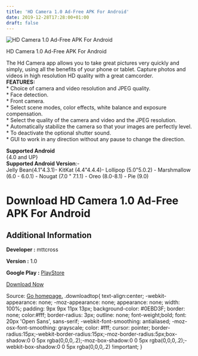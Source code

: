 ```yaml
---
title: 'HD Camera 1.0 Ad-Free APK For Android'
date: 2019-12-28T17:28:00+01:00
draft: false
---
```


![HD Camera 1.0 Ad-Free APK For Android](https://i2.wp.com/apkhome.net/wp-content/uploads/2019/12/HD-Camera-1.0-Ad-Free.png "HD Camera 1.0 Ad-Free APK For Android")

  

HD Camera 1.0 Ad-Free APK For Android

The Hd Camera app allows you to take great pictures very quickly and simply, using all the benefits of your phone or tablet. Capture photos and videos in high resolution HD quality with a great camcorder.  
**FEATURES:**  
\* Choice of camera and video resolution and JPEG quality.  
\* Face detection.  
\* Front camera.  
\* Select scene modes, color effects, white balance and exposure compensation.  
\* Select the quality of the camera and video and the JPEG resolution.  
\* Automatically stabilize the camera so that your images are perfectly level.  
\* To deactivate the optional shutter sound.  
\* GUI to work in any direction without any pause to change the direction.

**Supported Android**  
{4.0 and UP}  
**Supported Android Version**:-  
Jelly Bean(4.1"4.3.1)- KitKat (4.4"4.4.4)- Lollipop (5.0"5.0.2) - Marshmallow (6.0 - 6.0.1) - Nougat (7.0 " 7.1.1) - Oreo (8.0-8.1) - Pie (9.0)

Download HD Camera 1.0 Ad-Free APK For Android
==============================================

Additional Information
----------------------

**Developer :** mttcross

**Version :** 1.0

**Google Play :** [PlayStore](https://play.google.com/store/apps/details?id=com.camera.hd.vip)

  

[Download Now](https://store4app.co/post/hd-camera-1-0-ad-free-apk-for-android_1577549678)

  
Source: [Go homepage.](https://store4app.co/post/hd-camera-1-0-ad-free-apk-for-android_1577549678) .downloadtop{ text-align:center; -webkit-appearance: none; -moz-appearance: none; appearance: none; width: 100%; padding: 9px 9px 11px 13px; background-color: #0EBD3F; border: none; color:#fff; border-radius: 3px; outline: none; font-weight;bold; font: 20px 'Open Sans', sans-serif; -webkit-font-smoothing: antialiased; -moz-osx-font-smoothing: grayscale; color: #fff; cursor: pointer; border-radius:15px;-webkit-border-radius:15px;-moz-border-radius:5px;box-shadow:0 0 5px rgba(0,0,0,.2);-moz-box-shadow:0 0 5px rgba(0,0,0,.2);-webkit-box-shadow:0 0 5px rgba(0,0,0,.2) !important; }